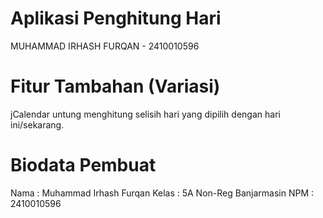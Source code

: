 # Aplikasi Penghitung Hari
MUHAMMAD IRHASH FURQAN - 2410010596

# Fitur Tambahan (Variasi)
jCalendar untung menghitung selisih hari yang dipilih dengan hari ini/sekarang.

# Biodata Pembuat
Nama : Muhammad Irhash Furqan
Kelas : 5A Non-Reg Banjarmasin
NPM : 2410010596
